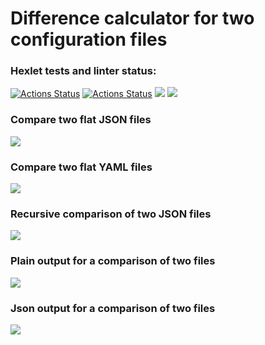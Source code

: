 # Difference calculator for two configuration files

### Hexlet tests and linter status:
[![Actions Status](https://github.com/julimalinna/frontend-project-lvl2/workflows/hexlet-check/badge.svg)](https://github.com/julimalinna/frontend-project-lvl2/actions)
[![Actions Status](https://github.com/julimalinna/frontend-project-lvl2/workflows/Super-Linter/badge.svg)](https://github.com/julimalinna/frontend-project-lvl2/actions)
<a href="https://codeclimate.com/github/julimalinna/frontend-project-lvl2/maintainability"><img src="https://api.codeclimate.com/v1/badges/8d839df86647deab7290/maintainability" /></a>
<a href="https://codeclimate.com/github/julimalinna/frontend-project-lvl2/test_coverage"><img src="https://api.codeclimate.com/v1/badges/8d839df86647deab7290/test_coverage" /></a>

<h3>Compare two flat JSON files</h3>
<a href="https://asciinema.org/a/391073" target="_blank"><img src="https://asciinema.org/a/391073.svg" /></a>

<h3>Compare two flat YAML files</h3>
<a href="https://asciinema.org/a/391583" target="_blank"><img src="https://asciinema.org/a/391583.svg" /></a>

<h3>Recursive comparison of two JSON files</h3>
<a href="https://asciinema.org/a/394446" target="_blank"><img src="https://asciinema.org/a/394446.svg" /></a>

<h3>Plain output for a comparison of two files</h3>
<a href="https://asciinema.org/a/397280" target="_blank"><img src="https://asciinema.org/a/397280.svg" /></a>

<h3>Json output for a comparison of two files</h3>
<a href="https://asciinema.org/a/GQY5htCspqBKpUdwKCtNMCoRP" target="_blank"><img src="https://asciinema.org/a/GQY5htCspqBKpUdwKCtNMCoRP.svg" /></a>

